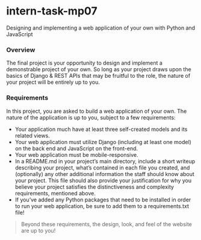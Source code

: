 # intern-task-mp07
Designing and implementing a web application of your own with Python and JavaScript

### Overview

The final project is your opportunity to design and implement a demonstrable project of your own. So long as your project draws upon the basics of Django & REST APIs that may be fruitful to the role, the nature of your project will be entirely up to you.

### Requirements

In this project, you are asked to build a web application of your own. The nature of the application is up to you, subject to a few requirements:
- Your application much have at least three self-created models and its related views.
- Your web application must utilize Django (including at least one model) on the back end and JavaScript on the front-end.
- Your web application must be mobile-responsive.
- In a README.md in your project’s main directory, include a short writeup describing your project, what’s contained in each file you created, and (optionally) any other additional information the staff should know about your project. This file should also provide your justification for why you believe your project satisfies the distinctiveness and complexity requirements, mentioned above.
- If you’ve added any Python packages that need to be installed in order to run your web application, be sure to add them to a requirements.txt file!

> Beyond these requirements, the design, look, and feel of the website are up to you!
